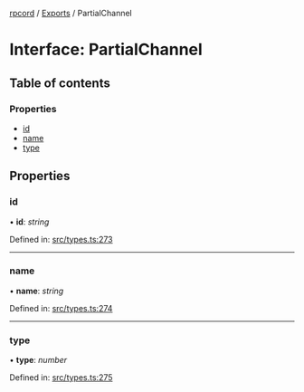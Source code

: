 [rpcord](../README.md) / [Exports](../modules.md) / PartialChannel

# Interface: PartialChannel

## Table of contents

### Properties

- [id](partialchannel.md#id)
- [name](partialchannel.md#name)
- [type](partialchannel.md#type)

## Properties

### id

• **id**: *string*

Defined in: [src/types.ts:273](https://github.com/DjDeveloperr/RPCord/blob/43e46ce/src/types.ts#L273)

___

### name

• **name**: *string*

Defined in: [src/types.ts:274](https://github.com/DjDeveloperr/RPCord/blob/43e46ce/src/types.ts#L274)

___

### type

• **type**: *number*

Defined in: [src/types.ts:275](https://github.com/DjDeveloperr/RPCord/blob/43e46ce/src/types.ts#L275)

